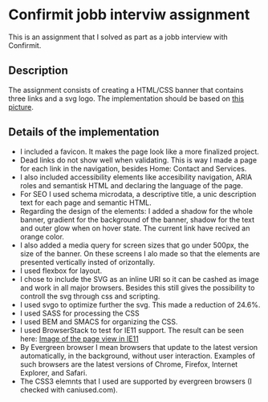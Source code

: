 Confirmit jobb interviw assignment
====================================
This is an assignment that I solved as part as a jobb interview with Confirmit.

Description
------------
The assignment consists of creating a HTML/CSS banner that contains three links and a svg logo. The implementation should be based on [this picture](https://github.com/johanna-ux/confirmit-assignment/blob/master/_doc/assignment_files/Menu.psd).

Details of the implementation
-------------------------------
* I included a favicon. It makes the page look like a more finalized project.
* Dead links do not show well when validating. This is way I made a page for each link in the navigation, besides Home: Contact and Services.
* I also included accessibility elements like accesibility navigation, ARIA roles and semantisk HTML and declaring the language of the page.
* For SEO I used schema microdata, a descriptive title, a unic description text for each page and semantic HTML. 
* Regarding the design of the elements: I added a shadow for the whole banner, gradient for the background of the banner, shadow for the text and outer glow when on hover state. The current link have recived an orange color.
* I also added a media query for screen sizes that go under 500px, the size of the banner. On these screens I alo made so that the elements are presented vertically insted of orizontally.
* I used flexbox for layout.
* I chose to include the SVG as an inline URI so it can be cashed as image and work in all major browsers. Besides this still gives the possibility to controll the svg through css and scripting.
* I used svgo to optimize further the svg. This made a reduction of 24.6%.
* I used SASS for processing the CSS
* I used BEM and SMACS for organizing the CSS.
* I used BrowserStack to test for IE11 support. The result can be seen here: [Image of the page view in IE11](https://www.browserstack.com/screenshots/28db36938794cf66abc473fcc39ec388a88c68f8) 
* By Evergreen browser I mean browsers that update to the latest version automatically, in the background, without user interaction. Examples of such browsers are the latest versions of Chrome, Firefox, Internet Explorer, and Safari. 
* The CSS3 elemnts that I used are supported by evergreen browsers (I checked with caniused.com).

